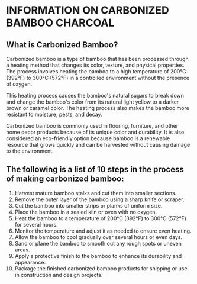 INFORMATION ON CARBONIZED BAMBOO CHARCOAL
=========================================


What is Carbonized Bamboo?
--------------------------

Carbonized bamboo is a type of bamboo that has been processed through a heating method that changes its color, texture, and physical properties. The process involves heating the bamboo to a high temperature of 200°C (392°F) to 300°C (572°F) in a controlled environment without the presence of oxygen.

This heating process causes the bamboo's natural sugars to break down and change the bamboo's color from its natural light yellow to a darker brown or caramel color. The heating process also makes the bamboo more resistant to moisture, pests, and decay.

Carbonized bamboo is commonly used in flooring, furniture, and other home decor products because of its unique color and durability. It is also considered an eco-friendly option because bamboo is a renewable resource that grows quickly and can be harvested without causing damage to the environment.


The following is a list of 10 steps in the process of making carbonized bamboo:
---------------------------------------------------------------------

1. Harvest mature bamboo stalks and cut them into smaller sections.
2. Remove the outer layer of the bamboo using a sharp knife or scraper.
3. Cut the bamboo into smaller strips or planks of uniform size.
4. Place the bamboo in a sealed kiln or oven with no oxygen.
5. Heat the bamboo to a temperature of 200°C (392°F) to 300°C (572°F) for several hours.
6. Monitor the temperature and adjust it as needed to ensure even heating.
7. Allow the bamboo to cool gradually over several hours or even days.
8. Sand or plane the bamboo to smooth out any rough spots or uneven areas.
9. Apply a protective finish to the bamboo to enhance its durability and appearance.
10. Package the finished carbonized bamboo products for shipping or use in construction and design projects.
